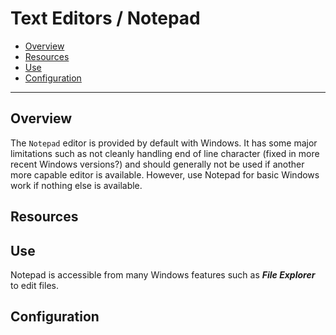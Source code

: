 # Text Editors / Notepad

* [Overview](#overview)
* [Resources](#resources)
* [Use](#use)
* [Configuration](#configuration)

--------------------------

## Overview

The `Notepad` editor is provided by default with Windows.
It has some major limitations such as not cleanly handling end of line character (fixed in more recent Windows versions?) and should
generally not be used if another more capable editor is available.
However, use Notepad for basic Windows work if nothing else is available.

## Resources

## Use

Notepad is accessible from many Windows features such as ***File Explorer*** to edit files.

## Configuration
